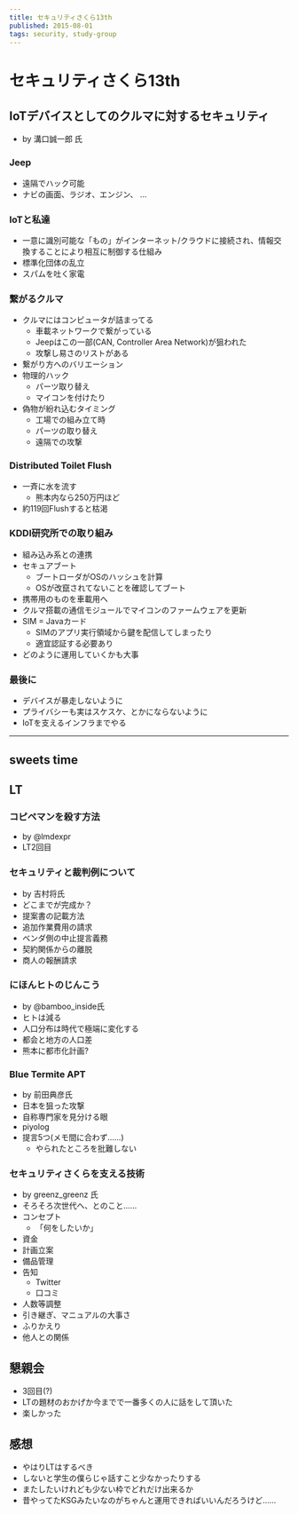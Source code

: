 ```yaml
---
title: セキュリティさくら13th
published: 2015-08-01
tags: security, study-group
---
```

# セキュリティさくら13th

## IoTデバイスとしてのクルマに対するセキュリティ
* by 溝口誠一郎 氏

### Jeep
* 遠隔でハック可能
* ナビの画面、ラジオ、エンジン、 ...

### IoTと私達
* 一意に識別可能な「もの」がインターネット/クラウドに接続され、情報交換することにより相互に制御する仕組み
* 標準化団体の乱立
* スパムを吐く家電

### 繋がるクルマ
* クルマにはコンピュータが詰まってる
  * 車載ネットワークで繋がっている
  * Jeepはこの一部(CAN, Controller Area Network)が狙われた
  * 攻撃し易さのリストがある
* 繋がり方へのバリエーション
* 物理的ハック
  * パーツ取り替え
  * マイコンを付けたり
* 偽物が紛れ込むタイミング
  * 工場での組み立て時
  * パーツの取り替え
  * 遠隔での攻撃

### Distributed Toilet Flush
* 一斉に水を流す
  * 熊本内なら250万円ほど
* 約119回Flushすると枯渇

### KDDI研究所での取り組み
* 組み込み系との連携
* セキュアブート
  * ブートローダがOSのハッシュを計算
  * OSが改竄されてないことを確認してブート
* 携帯用のものを車載用へ
* クルマ搭載の通信モジュールでマイコンのファームウェアを更新
* SIM = Javaカード
  * SIMのアプリ実行領域から鍵を配信してしまったり
  * 適宜認証する必要あり
* どのように運用していくかも大事

### 最後に
* デバイスが暴走しないように
* プライバシーも実はスケスケ、とかにならないように
* IoTを支えるインフラまでやる

______

## sweets time

## LT

### コピペマンを殺す方法
* by @lmdexpr 
* LT2回目

### セキュリティと裁判例について
* by 吉村将氏
* どこまでが完成か？
* 提案書の記載方法
* 追加作業費用の請求
* ベンダ側の中止提言義務
* 契約関係からの離脱
* 商人の報酬請求

### にほんヒトのじんこう
* by @bamboo\_inside氏
* ヒトは減る
* 人口分布は時代で極端に変化する
* 都会と地方の人口差
* 熊本に都市化計画?

### Blue Termite APT
* by 前田典彦氏
* 日本を狙った攻撃
* 自称専門家を見分ける眼
* piyolog
* 提言5つ(メモ間に合わず……)
  * やられたところを批難しない

### セキュリティさくらを支える技術
* by greenz\_greenz 氏
* そろそろ次世代へ、とのこと……
* コンセプト
  * 「何をしたいか」
* 資金
* 計画立案
* 備品管理
* 告知
  * Twitter
  * 口コミ
* 人数等調整
* 引き継ぎ、マニュアルの大事さ
* ふりかえり
* 他人との関係

## 懇親会
* 3回目(?)
* LTの題材のおかげか今までで一番多くの人に話をして頂いた
* 楽しかった

## 感想
* やはりLTはするべき
* しないと学生の僕らじゃ話すこと少なかったりする
* またしたいけれども少ない枠でどれだけ出来るか
* 昔やってたKSGみたいなのがちゃんと運用できればいいんだろうけど……
